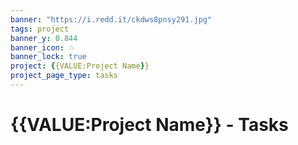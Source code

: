```yaml
---
banner: "https://i.redd.it/ckdws8pnsy291.jpg"
tags: project
banner_y: 0.844
banner_icon: 💥
banner_lock: true
project: {{VALUE:Project Name}}
project_page_type: tasks
---
```


# {{VALUE:Project Name}} - Tasks